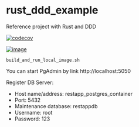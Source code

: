 # rust_ddd_example

Reference project with Rust and DDD

[![codecov](https://codecov.io/gh/taksedo/rust_ddd_example_shop/branch/master/graph/badge.svg?token=BFGRXLQFI3)](https://codecov.io/gh/taksedo/rust_ddd_example_shop)

[![image](https://codecov.io/gh/taksedo/rust_ddd_example_shop/branch/master/graphs/sunburst.svg?token=BFGRXLQFI3)](https://codecov.io/gh/taksedo/rust_ddd_example_shop)

```
build_and_run_local_image.sh
```

You can start PgAdmin by link http://localhost:5050

Register DB Server:

+ Host name/address: restapp_postgres_container
+ Port: 5432
+ Maintenance database: restappdb
+ Username: root
+ Password: 123